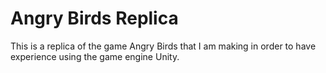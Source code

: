 # Angry Birds Replica

This is a replica of the game Angry Birds that I am making in order to have experience using the game engine Unity.
